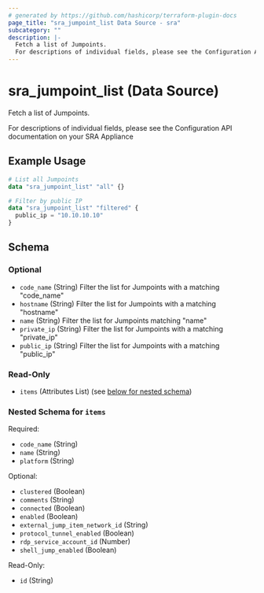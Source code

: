 ```yaml
---
# generated by https://github.com/hashicorp/terraform-plugin-docs
page_title: "sra_jumpoint_list Data Source - sra"
subcategory: ""
description: |-
  Fetch a list of Jumpoints.
  For descriptions of individual fields, please see the Configuration API documentation on your SRA Appliance
---
```


# sra_jumpoint_list (Data Source)

Fetch a list of Jumpoints.

For descriptions of individual fields, please see the Configuration API documentation on your SRA Appliance

## Example Usage

```terraform
# List all Jumpoints
data "sra_jumpoint_list" "all" {}

# Filter by public IP
data "sra_jumpoint_list" "filtered" {
  public_ip = "10.10.10.10"
}
```

<!-- schema generated by tfplugindocs -->
## Schema

### Optional

- `code_name` (String) Filter the list for Jumpoints with a matching "code_name"
- `hostname` (String) Filter the list for Jumpoints with a matching "hostname"
- `name` (String) Filter the list for Jumpoints matching "name"
- `private_ip` (String) Filter the list for Jumpoints with a matching "private_ip"
- `public_ip` (String) Filter the list for Jumpoints with a matching "public_ip"

### Read-Only

- `items` (Attributes List) (see [below for nested schema](#nestedatt--items))

<a id="nestedatt--items"></a>
### Nested Schema for `items`

Required:

- `code_name` (String)
- `name` (String)
- `platform` (String)

Optional:

- `clustered` (Boolean)
- `comments` (String)
- `connected` (Boolean)
- `enabled` (Boolean)
- `external_jump_item_network_id` (String)
- `protocol_tunnel_enabled` (Boolean)
- `rdp_service_account_id` (Number)
- `shell_jump_enabled` (Boolean)

Read-Only:

- `id` (String)


